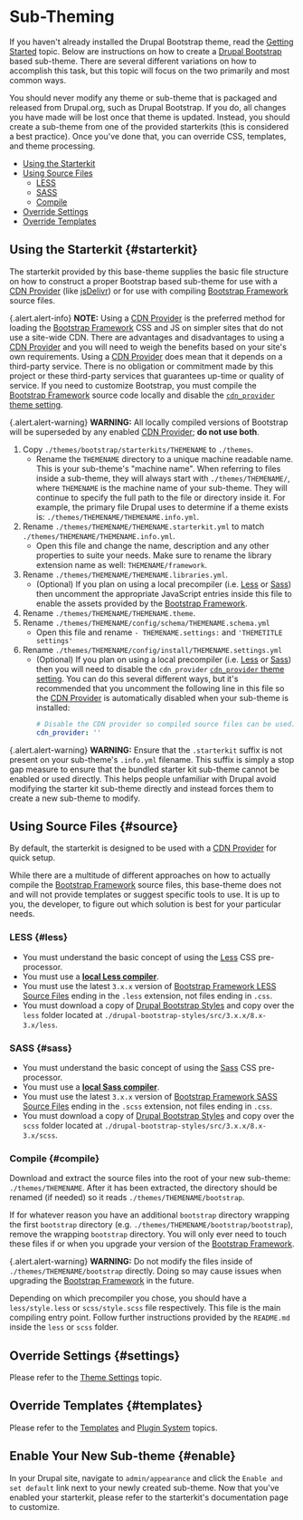<!-- @file Instructions on how to sub-theme the Drupal Bootstrap base theme. -->
<!-- @defgroup sub_theming -->
# Sub-Theming

If you haven't already installed the Drupal Bootstrap theme, read the
[Getting Started](<!-- @url getting_started -->) topic. Below are instructions
on how to create a [Drupal Bootstrap] based sub-theme. There are several
different variations on how to accomplish this task, but this topic will focus
on the two primarily and most common ways.

You should never modify any theme or sub-theme that is packaged and released
from Drupal.org, such as Drupal Bootstrap. If you do, all changes you have made
will be lost once that theme is updated. Instead, you should create a sub-theme
from one of the provided starterkits (this is considered a best practice). Once
you've done that, you can override CSS, templates, and theme processing.

- [Using the Starterkit](#starterkit)
- [Using Source Files](#source)
  - [LESS](#less)
  - [SASS](#sass)
  - [Compile](#compile)
- [Override Settings](#settings)
- [Override Templates](#templates)

## Using the Starterkit {#starterkit}

The starterkit provided by this base-theme supplies the basic file structure on
how to construct a proper Bootstrap based sub-theme for use with a [CDN Provider]
(like [jsDelivr]) or for use with compiling [Bootstrap Framework] source files.

{.alert.alert-info} **NOTE:** Using a [CDN Provider] is the preferred method
for loading the [Bootstrap Framework] CSS and JS on simpler sites that do not
use a site-wide CDN. There are advantages and disadvantages to using a
[CDN Provider] and you will need to weigh the benefits based on your site's own
requirements. Using a [CDN Provider] does mean that it depends on a third-party
service. There is no obligation or commitment made by this project or these
third-party services that guarantees up-time or quality of service. If you need
to customize Bootstrap, you must compile the [Bootstrap Framework] source code
locally and disable the
[`cdn_provider` theme setting](<!-- @url theme_settings#cdn_provider -->).

{.alert.alert-warning} **WARNING:** All locally compiled versions of Bootstrap
will be superseded by any enabled [CDN Provider]; **do not use both**.

1. Copy `./themes/bootstrap/starterkits/THEMENAME` to `./themes`.
   * Rename the `THEMENAME` directory to a unique machine readable name. This is
   your sub-theme's "machine name". When referring to files inside a sub-theme,
   they will always start with `./themes/THEMENAME/`, where `THEMENAME` is the
   machine name of your sub-theme. They will continue to specify the full path
   to the file or directory inside it. For example, the primary file Drupal
   uses to determine if a theme exists is:
   `./themes/THEMENAME/THEMENAME.info.yml`.
2. Rename `./themes/THEMENAME/THEMENAME.starterkit.yml` to match
   `./themes/THEMENAME/THEMENAME.info.yml`.
   * Open this file and change the name, description and any other properties
   to suite your needs. Make sure to rename the library extension name as
   well: `THEMENAME/framework`.
3. Rename `./themes/THEMENAME/THEMENAME.libraries.yml`.
   * (Optional) If you plan on using a local precompiler (i.e. [Less] or [Sass])
     then uncomment the appropriate JavaScript entries inside this file to
     enable the assets provided by the [Bootstrap Framework].
4. Rename `./themes/THEMENAME/THEMENAME.theme`.
5. Rename `./themes/THEMENAME/config/schema/THEMENAME.schema.yml`
   * Open this file and rename `- THEMENAME.settings:` and `'THEMETITLE settings'`
6. Rename `./themes/THEMENAME/config/install/THEMENAME.settings.yml`
   * (Optional) If you plan on using a local precompiler (i.e. [Less] or [Sass])
     then you will need to disable the `cdn_provider`
     [`cdn_provider` theme setting](<!-- @url theme_settings#cdn_provider -->).
     You can do this several different ways, but it's recommended that you
     uncomment the following line in this file so the [CDN Provider] is
     automatically disabled when your sub-theme is installed:
     ```yaml
     # Disable the CDN provider so compiled source files can be used.
     cdn_provider: ''
     ```

{.alert.alert-warning} **WARNING:** Ensure that the `.starterkit` suffix is
not present on your sub-theme's `.info.yml` filename. This suffix is simply a
stop gap measure to ensure that the bundled starter kit sub-theme cannot be
enabled or used directly. This helps people unfamiliar with Drupal avoid
modifying the starter kit sub-theme directly and instead forces them to create
a new sub-theme to modify.

## Using Source Files {#source}

By default, the starterkit is designed to be used with a [CDN Provider] for
quick setup.

While there are a multitude of different approaches on how to actually compile
the [Bootstrap Framework] source files, this base-theme does not and will not
provide templates or suggest specific tools to use. It is up to you, the
developer, to figure out which solution is best for your particular needs.

### LESS {#less}
- You must understand the basic concept of using the [Less] CSS pre-processor.
- You must use a **[local Less compiler](https://www.google.com/search?q=less+compiler)**.
- You must use the latest `3.x.x` version of [Bootstrap Framework LESS Source Files]
  ending in the `.less` extension, not files ending in `.css`.
- You must download a copy of [Drupal Bootstrap Styles] and copy over the `less`
  folder located at `./drupal-bootstrap-styles/src/3.x.x/8.x-3.x/less`.

### SASS {#sass}
- You must understand the basic concept of using the [Sass] CSS pre-processor.
- You must use a **[local Sass compiler](https://www.google.com/search?q=sass+compiler)**.
- You must use the latest `3.x.x` version of [Bootstrap Framework SASS Source Files]
  ending in the `.scss` extension, not files ending in `.css`.
- You must download a copy of [Drupal Bootstrap Styles] and copy over the `scss`
  folder located at `./drupal-bootstrap-styles/src/3.x.x/8.x-3.x/scss`.

### Compile {#compile}

Download and extract the source files into the root of your new sub-theme:
`./themes/THEMENAME`. After it has been extracted, the directory should be
renamed (if needed) so it reads `./themes/THEMENAME/bootstrap`.

If for whatever reason you have an additional `bootstrap` directory wrapping
the first `bootstrap` directory (e.g. `./themes/THEMENAME/bootstrap/bootstrap`),
remove the wrapping `bootstrap` directory. You will only ever need to touch
these files if or when you upgrade your version of the [Bootstrap Framework].

{.alert.alert-warning} **WARNING:** Do not modify the files inside of
`./themes/THEMENAME/bootstrap` directly. Doing so may cause issues when
upgrading the [Bootstrap Framework] in the future.

Depending on which precompiler you chose, you should have a `less/style.less`
or `scss/style.scss` file respectively. This file is the main compiling entry
point. Follow further instructions provided by the `README.md` inside the
`less` or `scss` folder.

## Override Settings {#settings}
Please refer to the [Theme Settings](<!-- @url theme_settings -->) topic.

## Override Templates {#templates}
Please refer to the [Templates](<!-- @url templates -->) and
[Plugin System](<!-- @url plugins -->) topics.

## Enable Your New Sub-theme {#enable}
In your Drupal site, navigate to `admin/appearance` and click the `Enable and
set default` link next to your newly created sub-theme. Now that you've
enabled your starterkit, please refer to the starterkit's documentation page
to customize.

[Drupal Bootstrap]: https://www.drupal.org/project/bootstrap
[Drupal Bootstrap Styles]: https://github.com/unicorn-fail/drupal-bootstrap-styles
[Bootstrap Framework]: https://getbootstrap.com/docs/3.4/
[Bootstrap Framework LESS Source Files]: https://github.com/twbs/bootstrap/releases
[Bootstrap Framework SASS Source Files]: https://github.com/twbs/bootstrap-sass
[jsDelivr]: http://www.jsdelivr.com
[Less]: http://lesscss.org
[Sass]: http://sass-lang.com
[CDN Provider]: <!-- @url plugins_provider -->
